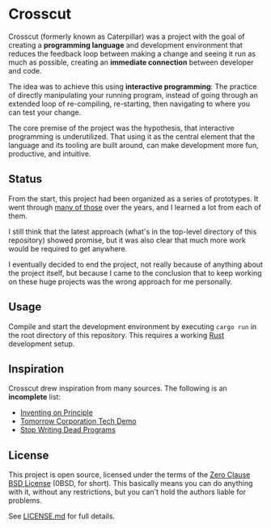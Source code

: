 # Crosscut

Crosscut (formerly known as Caterpillar) was a project with the goal of creating
a **programming language** and development environment that reduces the feedback
loop between making a change and seeing it run as much as possible, creating an
**immediate connection** between developer and code.

The idea was to achieve this using **interactive programming**: The practice of
directly manipulating your running program, instead of going through an extended
loop of re-compiling, re-starting, then navigating to where you can test your
change.

The core premise of the project was the hypothesis, that interactive programming
is underutilized. That using it as the central element that the language and its
tooling are built around, can make development more fun, productive, and
intuitive.

## Status

From the start, this project had been organized as a series of prototypes. It
went through [many of those](archive/prototypes/) over the years, and I learned
a lot from each of them.

I still think that the latest approach (what's in the top-level directory of
this repository) showed promise, but it was also clear that much more work would
be required to get anywhere.

I eventually decided to end the project, not really because of anything about
the project itself, but because I came to the conclusion that to keep working on
these huge projects was the wrong approach for me personally.

## Usage

Compile and start the development environment by executing `cargo run` in the
root directory of this repository. This requires a working
[Rust](https://rust-lang.org/) development setup.

## Inspiration

Crosscut drew inspiration from many sources. The following is an **incomplete**
list:

- [Inventing on Principle](https://vimeo.com/906418692)
- [Tomorrow Corporation Tech Demo](https://www.youtube.com/watch?v=72y2EC5fkcE)
- [Stop Writing Dead Programs](https://jackrusher.com/strange-loop-2022/)

## License

This project is open source, licensed under the terms of the
[Zero Clause BSD License] (0BSD, for short). This basically means you can do
anything with it, without any restrictions, but you can't hold the authors
liable for problems.

See [LICENSE.md] for full details.

[Zero Clause BSD License]: https://opensource.org/licenses/0BSD
[LICENSE.md]: LICENSE.md
